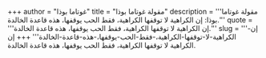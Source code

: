 +++
author = "غوتاما بوذا"
title = "مقولة غوتاما بوذا"
description = '''مقولة غوتاما بوذا: إن الكراهية لا توقفها الكراهية، فقط الحب يوقفها، هذه قاعدة الخالدة.'''
quote = '''إن الكراهية لا توقفها الكراهية، فقط الحب يوقفها، هذه قاعدة الخالدة.'''
slug = '''إن-الكراهية-لا-توقفها-الكراهية،-فقط-الحب-يوقفها،-هذه-قاعدة-الخالدة'''
+++
إن الكراهية لا توقفها الكراهية، فقط الحب يوقفها، هذه قاعدة الخالدة.
